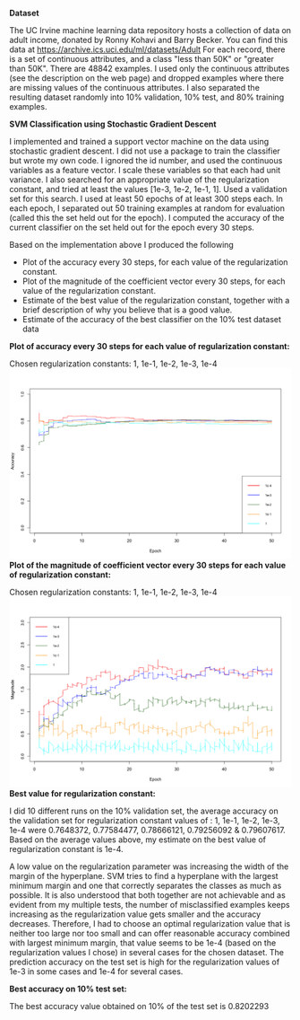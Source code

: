 **Dataset**

The UC Irvine machine learning data repository hosts a collection of data on adult income, donated by Ronny Kohavi and Barry Becker. You can find this data at https://archive.ics.uci.edu/ml/datasets/Adult For each record, there is a set of continuous attributes, and a class "less than 50K" or "greater than 50K". There are 48842 examples. I used only the continuous attributes (see the description on the web page) and dropped examples where there are missing values of the continuous attributes. I also separated the resulting dataset randomly into 10% validation, 10% test, and 80% training examples.

**SVM Classification using Stochastic Gradient Descent**

I implemented and trained a support vector machine on the data using stochastic gradient descent. I did not use a package to train the classifier but wrote my own code. I ignored the id number, and used the continuous variables as a feature vector. I scale these variables so that each had unit variance. I also searched for an appropriate value of the regularization constant, and tried at least the values [1e-3, 1e-2, 1e-1, 1]. Used a validation set for this search. I used at least 50 epochs of at least 300 steps each. In each epoch, I separated out 50 training examples at random for evaluation (called this the set held out for the epoch). I computed the accuracy of the current classifier on the set held out for the epoch every 30 steps.

Based on the implementation above I produced the following

+ Plot of the accuracy every 30 steps, for each value of the regularization constant.
+ Plot of the magnitude of the coefficient vector every 30 steps, for each value of the regularization constant.
+ Estimate of the best value of the regularization constant, together with a brief description of why you believe that is a good value.
+ Estimate of the accuracy of the best classifier on the 10% test dataset data

**Plot of accuracy every 30 steps for each value of regularization constant:**

Chosen regularization constants: 1, 1e-1, 1e-2, 1e-3, 1e-4
<img src="Epoch_vs_Accuracy_6.png">
**Plot of the magnitude of coefficient vector every 30 steps for each value of regularization constant:**

Chosen regularization constants: 1, 1e-1, 1e-2, 1e-3, 1e-4
<img src="Epoch_vs_Magnitude_6.png">
**Best value for regularization constant:**

I did 10 different runs on the 10% validation set, the average accuracy on the validation set for regularization constant values of : 1, 1e-1, 1e-2, 1e-3, 1e-4 were 0.7648372, 0.77584477, 0.78666121, 0.79256092 & 0.79607617. Based on the average values above, my estimate on the best value of regularization constant is 1e-4. 

A low value on the regularization parameter was increasing the width of the margin of the hyperplane. SVM tries to find a hyperplane with the largest minimum margin and one that correctly separates the classes as much as possible. It is also understood that both together are not achievable and as evident from my multiple tests, the number of misclassified examples keeps increasing as the regularization value gets smaller and the accuracy decreases. Therefore, I had to choose an optimal regularization value that is neither too large nor too small and can offer reasonable accuracy combined with largest minimum margin, that value seems to be 1e-4 (based on the regularization values I chose) in several cases for the chosen dataset. The prediction accuracy on the test set is high for the regularization values of 1e-3 in some cases and 1e-4 for several cases.  

**Best accuracy on 10% test set:**

The best accuracy value obtained on 10% of the test set is 0.8202293
